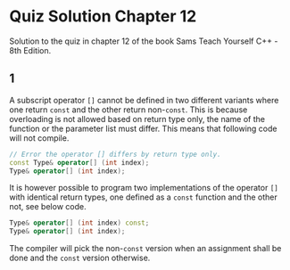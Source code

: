 # Quiz Solution Chapter 12

Solution to the quiz in chapter 12 of the book Sams Teach Yourself C++ - 8th Edition.

## 1

A subscript operator `[]` cannot be defined in two different variants where one return `const` and the other return non-`const`. This is because overloading is not allowed based on return type only, the name of the function or the parameter list must differ. This means that following code will not compile.

```cpp
// Error the operator [] differs by return type only.
const Type& operator[] (int index);
Type& operator[] (int index);
```

It is however possible to program two implementations of the operator `[]` with identical return types, one defined as a `const` function and the other not, see below code.

```cpp
Type& operator[] (int index) const;
Type& operator[] (int index);
```

The compiler will pick the non-`const` version when an assignment shall be done and the `const` version otherwise.
